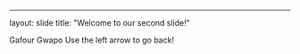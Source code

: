 ---
layout: slide
title: "Welcome to our second slide!"

Gafour Gwapo
Use the left arrow to go back!
